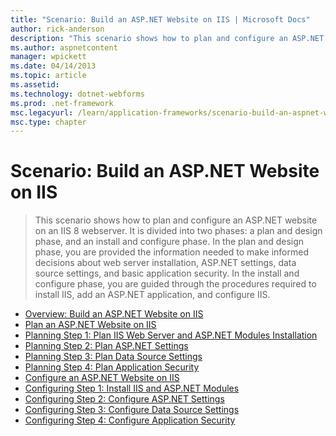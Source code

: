 ```yaml
---
title: "Scenario: Build an ASP.NET Website on IIS | Microsoft Docs"
author: rick-anderson
description: "This scenario shows how to plan and configure an ASP.NET website on an IIS 8 webserver. It is divided into two phases: a plan and design phase, and an instal..."
ms.author: aspnetcontent
manager: wpickett
ms.date: 04/14/2013
ms.topic: article
ms.assetid: 
ms.technology: dotnet-webforms
ms.prod: .net-framework
msc.legacyurl: /learn/application-frameworks/scenario-build-an-aspnet-website-on-iis
msc.type: chapter
---
```

Scenario: Build an ASP.NET Website on IIS
====================
> This scenario shows how to plan and configure an ASP.NET website on an IIS 8 webserver. It is divided into two phases: a plan and design phase, and an install and configure phase. In the plan and design phase, you are provided the information needed to make informed decisions about web server installation, ASP.NET settings, data source settings, and basic application security. In the install and configure phase, you are guided through the procedures required to install IIS, add an ASP.NET application, and configure IIS.


- [Overview: Build an ASP.NET Website on IIS](overview-build-an-asp-net-website-on-iis.md)
- [Plan an ASP.NET Website on IIS](plan-an-asp-net-website-on-iis.md)
- [Planning Step 1: Plan IIS Web Server and ASP.NET Modules Installation](planning-step-1-plan-iis-web-server-and-asp-net-modules-installation.md)
- [Planning Step 2: Plan ASP.NET Settings](planning-step-2-plan-asp-net-settings.md)
- [Planning Step 3: Plan Data Source Settings](planning-step-3-plan-data-source-settings.md)
- [Planning Step 4: Plan Application Security](planning-step-4-plan-application-security.md)
- [Configure an ASP.NET Website on IIS](configure-an-asp-net-website-on-iis.md)
- [Configuring Step 1: Install IIS and ASP.NET Modules](configuring-step-1-install-iis-and-asp-net-modules.md)
- [Configuring Step 2: Configure ASP.NET Settings](configuring-step-2-configure-asp-net-settings.md)
- [Configuring Step 3: Configure Data Source Settings](configuring-step-3-configure-data-source-settings.md)
- [Configuring Step 4: Configure Application Security](configuring-step-4-configure-application-security.md)